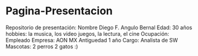 # Pagina-Presentacion

Repositorio de presentación: 
Nombre Diego F. Angulo Bernal
Edad: 30 años
hobbies: la musica, los video juegos, la lectura, el cine 
Ocupación: Empleado 
Empresa: AON MX 
Antiguedad 1 año
Cargo: Analista de SW 
Mascotas: 2 perros 2 gatos :) 
